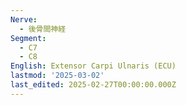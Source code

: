 ```yaml
---
Nerve:
  - 後骨間神経
Segment:
  - C7
  - C8
English: Extensor Carpi Ulnaris (ECU)
lastmod: '2025-03-02'
last_edited: 2025-02-27T00:00:00.000Z
---
```



